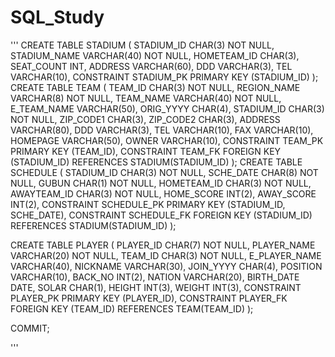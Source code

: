 # SQL_Study
 
 
'''
CREATE TABLE STADIUM (
STADIUM_ID    CHAR(3) NOT NULL,
STADIUM_NAME  VARCHAR(40) NOT NULL,
HOMETEAM_ID   CHAR(3),
SEAT_COUNT    INT,
ADDRESS       VARCHAR(60),
DDD           VARCHAR(3),
TEL           VARCHAR(10),
CONSTRAINT STADIUM_PK PRIMARY KEY (STADIUM_ID)
);
CREATE TABLE TEAM (
TEAM_ID     CHAR(3) NOT NULL,
REGION_NAME VARCHAR(8) NOT NULL,
TEAM_NAME   VARCHAR(40) NOT NULL,
E_TEAM_NAME VARCHAR(50),
ORIG_YYYY   CHAR(4),
STADIUM_ID  CHAR(3) NOT NULL,
ZIP_CODE1   CHAR(3),
ZIP_CODE2   CHAR(3),
ADDRESS     VARCHAR(80),
DDD         VARCHAR(3),
TEL         VARCHAR(10),
FAX         VARCHAR(10),
HOMEPAGE    VARCHAR(50),
OWNER       VARCHAR(10),
CONSTRAINT TEAM_PK PRIMARY KEY (TEAM_ID),
CONSTRAINT TEAM_FK FOREIGN KEY (STADIUM_ID) REFERENCES STADIUM(STADIUM_ID)
);
CREATE TABLE SCHEDULE (
STADIUM_ID   CHAR(3) NOT NULL,
SCHE_DATE    CHAR(8) NOT NULL,
GUBUN        CHAR(1) NOT NULL,
HOMETEAM_ID  CHAR(3) NOT NULL,
AWAYTEAM_ID  CHAR(3) NOT NULL,
HOME_SCORE   INT(2),
AWAY_SCORE   INT(2),
CONSTRAINT SCHEDULE_PK PRIMARY KEY (STADIUM_ID, SCHE_DATE),
CONSTRAINT SCHEDULE_FK FOREIGN KEY (STADIUM_ID) REFERENCES STADIUM(STADIUM_ID)
);

CREATE TABLE  PLAYER (
PLAYER_ID     CHAR(7) NOT NULL,
PLAYER_NAME   VARCHAR(20) NOT NULL,
TEAM_ID       CHAR(3) NOT NULL,
E_PLAYER_NAME VARCHAR(40),
NICKNAME      VARCHAR(30),
JOIN_YYYY     CHAR(4),
POSITION      VARCHAR(10),
BACK_NO       INT(2),
NATION        VARCHAR(20),
BIRTH_DATE    DATE,
SOLAR         CHAR(1),
HEIGHT        INT(3),
WEIGHT        INT(3),
CONSTRAINT PLAYER_PK PRIMARY KEY (PLAYER_ID),
CONSTRAINT PLAYER_FK FOREIGN KEY (TEAM_ID) REFERENCES TEAM(TEAM_ID)
);


COMMIT;

'''
